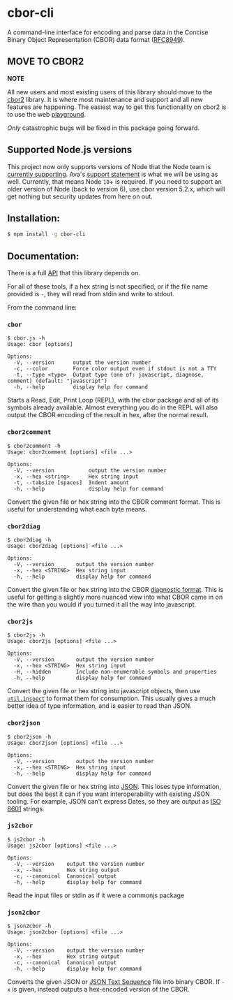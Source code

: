 # cbor-cli

A command-line interface for encoding and parse data in the Concise Binary
Object Representation (CBOR) data format
([RFC8949](https://www.rfc-editor.org/rfc/rfc8949.html)).

## MOVE TO CBOR2

**NOTE**

All new users and most existing users of this library should move to the
[cbor2](https://github.com/hildjj/cbor2) library.  It is where most
maintenance and support and all new features are happening.  The easiest way
to get this functionality on cbor2 is to use the web
[playground](https://hildjj.github.io/cbor2/playground/).

*Only* catastrophic bugs will be fixed in this package going forward.

## Supported Node.js versions

This project now only supports versions of Node that the Node team is
[currently supporting](https://github.com/nodejs/Release#release-schedule).
Ava's [support
statement](https://github.com/avajs/ava/blob/main/docs/support-statement.md)
is what we will be using as well.  Currently, that means Node `10`+ is
required.  If you need to support an older version of Node (back to version
6), use cbor version 5.2.x, which will get nothing but security updates from
here on out.

## Installation:

```bash
$ npm install -g cbor-cli
```

## Documentation:

There is a full [API](../cbor) that this library depends on.

For all of these tools, if a hex string is not specified, or if the file name provided is `-`, they will read from stdin and write to stdout.

From the command line:

### `cbor`

```
$ cbor.js -h
Usage: cbor [options]

Options:
  -V, --version      output the version number
  -c, --color        Force color output even if stdout is not a TTY
  -t, --type <type>  Output type (one of: javascript, diagnose, comment) (default: "javascript")
  -h, --help         display help for command
```

Starts a Read, Edit, Print Loop (REPL), with the cbor package and all of its
symbols already available.  Almost everything you do in the REPL will also
output the CBOR encoding of the result in hex, after the normal result.

### `cbor2comment`

```
$ cbor2comment -h
Usage: cbor2comment [options] <file ...>

Options:
  -V, --version           output the version number
  -x, --hex <string>      Hex string input
  -t, --tabsize [spaces]  Indent amount
  -h, --help              display help for command
```

Convert the given file or hex string into the CBOR comment format.  This is
useful for understanding what each byte means.

### `cbor2diag`

```
$ cbor2diag -h
Usage: cbor2diag [options] <file ...>

Options:
  -V, --version       output the version number
  -x, --hex <STRING>  Hex string input
  -h, --help          display help for command
```

Convert the given file or hex string into the CBOR [diagnostic
format](https://www.rfc-editor.org/rfc/rfc8949.html#name-diagnostic-notation).
This is useful for getting a slightly more nuanced view into what CBOR came in
on the wire than you would if you turned it all the way into javascript.

### `cbor2js`

```
$ cbor2js -h
Usage: cbor2js [options] <file ...>

Options:
  -V, --version       output the version number
  -x, --hex <STRING>  Hex string input
  -H, --hidden        Include non-enumerable symbols and properties
  -h, --help          display help for command
```

Convert the given file or hex string into javascript objects, then use
[`util.inspect`](https://nodejs.org/api/util.html#util_util_inspect_object_options)
to format them for consumption.  This usually gives a much better idea of type
information, and is easier to read than JSON.

### `cbor2json`

```
$ cbor2json -h
Usage: cbor2json [options] <file ...>

Options:
  -V, --version       output the version number
  -x, --hex <STRING>  Hex string input
  -h, --help          display help for command
```

Convert the given file or hex string into [JSON](https://tools.ietf.org/html/rfc8259).  This loses type information, but does the best it can if you want interoperability with existing JSON tooling.  For example, JSON can't express Dates, so they are output as [ISO 8601](https://xkcd.com/1179/) strings.

### `js2cbor`

```
$ js2cbor -h
Usage: js2cbor [options] <file ...>

Options:
  -V, --version    output the version number
  -x, --hex        Hex string output
  -c, --canonical  Canonical output
  -h, --help       display help for command
```

Read the input files or stdin as if it were a commonjs package

### `json2cbor`

```
$ json2cbor -h
Usage: json2cbor [options] <file ...>

Options:
  -V, --version    output the version number
  -x, --hex        Hex string output
  -c, --canonical  Canonical output
  -h, --help       display help for command
```

Converts the given JSON or [JSON Text
Sequence](https://tools.ietf.org/html/rfc7464) file into binary CBOR.  If `-x`
is given, instead outputs a hex-encoded version of the CBOR.
